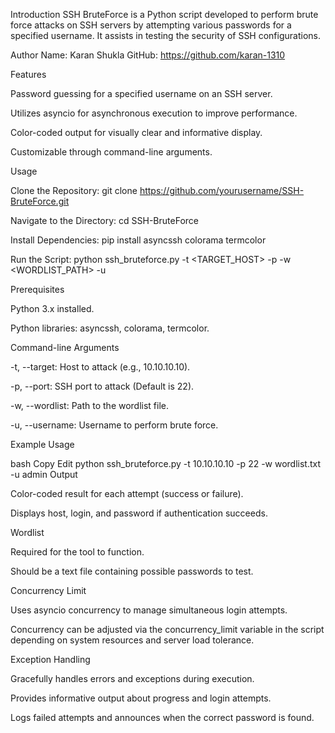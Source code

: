 Introduction
SSH BruteForce is a Python script developed to perform brute force attacks on SSH servers by attempting various passwords for a specified username. It assists in testing the security of SSH configurations.

Author
Name: Karan Shukla
GitHub: https://github.com/karan-1310

Features

Password guessing for a specified username on an SSH server.

Utilizes asyncio for asynchronous execution to improve performance.

Color-coded output for visually clear and informative display.

Customizable through command-line arguments.

Usage

Clone the Repository:
git clone https://github.com/yourusername/SSH-BruteForce.git

Navigate to the Directory:
cd SSH-BruteForce

Install Dependencies:
pip install asyncssh colorama termcolor

Run the Script:
python ssh_bruteforce.py -t <TARGET_HOST> -p <PORT> -w <WORDLIST_PATH> -u <USERNAME>

Prerequisites

Python 3.x installed.

Python libraries: asyncssh, colorama, termcolor.

Command-line Arguments

-t, --target: Host to attack (e.g., 10.10.10.10).

-p, --port: SSH port to attack (Default is 22).

-w, --wordlist: Path to the wordlist file.

-u, --username: Username to perform brute force.

Example Usage

bash
Copy
Edit
python ssh_bruteforce.py -t 10.10.10.10 -p 22 -w wordlist.txt -u admin
Output

Color-coded result for each attempt (success or failure).

Displays host, login, and password if authentication succeeds.

Wordlist

Required for the tool to function.

Should be a text file containing possible passwords to test.

Concurrency Limit

Uses asyncio concurrency to manage simultaneous login attempts.

Concurrency can be adjusted via the concurrency_limit variable in the script depending on system resources and server load tolerance.

Exception Handling

Gracefully handles errors and exceptions during execution.

Provides informative output about progress and login attempts.

Logs failed attempts and announces when the correct password is found.
